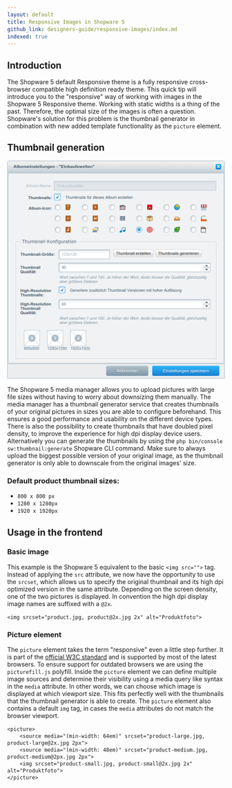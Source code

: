 ```yaml
---
layout: default
title: Responsive Images in Shopware 5
github_link: designers-guide/responsive-images/index.md
indexed: true
---
```


## Introduction

The Shopware 5 default Responsive theme is a fully responsive cross-browser compatible high definition ready theme. This quick tip will introduce you to the "responsive" way of working with images in the Shopware 5 Responsive theme. Working with static widths is a thing of the past. Therefore, the optimal size of the images is often a question. Shopware's solution for this problem is the thumbnail generator in combination with new added template functionality as the `picture` element.

## Thumbnail generation

![Media Manager thumbnail generation](media-manager.png)

The Shopware 5 media manager allows you to upload pictures with large file sizes without having to worry about downsizing them manually. The media manager has a thumbnail generator service that creates thumbnails of your original pictures in sizes you are able to configure beforehand. This ensures a good performance and usability on the different device types. There is also the possibility to create thumbnails that have doubled pixel density, to improve the experience for high dpi display device users. Alternatively you can generate the thumbnails by using the `php bin/console sw:thumbnail:generate` Shopware CLI command. Make sure to always upload the biggest possible version of your original image, as the thumbnail generator is only able to downscale from the original images' size.

### Default product thumbnail sizes:
+ `800 x 800 px`
+ `1280 x 1280px`
+ `1920 x 1920px`

## Usage in the frontend

### Basic image
This example is the Shopware 5 equivalent to the basic `<img src="">` tag. Instead of applying the `src` attribute, we now have the opportunity to use the `srcset`, which allows us to specify the original thumbnail and its high dpi optimized version in the same attribute. Depending on the screen density, one of the two pictures is displayed. In convention the high dpi display image names are suffixed with a `@2x`.

```smarty
<img srcset="product.jpg, product@2x.jpg 2x" alt="Produktfoto">
```

### Picture element
The `picture` element takes the term "responsive" even a little step further. It is part of the [official W3C standard](http://www.w3.org/html/wg/drafts/html/master/semantics.html#the-picture-element "W3C picture element specifications") and is supported by most of the latest browsers. To ensure support for outdated browsers we are using the `picturefill.js` polyfill. Inside the `picture` element we can define multiple image sources and determine their visibility using a media query like syntax in the `media` attribute. In other words, we can choose which image is displayed at which viewport size. This fits perfectly well with the thumbnails that the thumbnail generator is able to create. The `picture` element also contains a default `img` tag, in cases the `media` attributes do not match the browser viewport.

```smarty
<picture>
    <source media="(min-width: 64em)" srcset="product-large.jpg, product-large@2x.jpg 2px">
    <source media="(min-width: 48em)" srcset="product-medium.jpg, product-medium@2px.jpg 2px">
    <img srcset="product-small.jpg, product-small@2x.jpg 2x" alt="Produktfoto">
</picture>
```